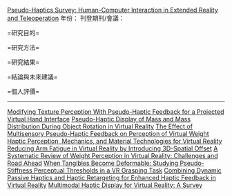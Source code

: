 [Pseudo-Haptics Survey: Human-Computer Interaction in Extended Reality and Teleoperation](https://doi.org/10.1109/ACCESS.2024.3409449)
年份：
刊登期刊/會議：

=研究目的=

=研究方法=

=研究結果=

=結論與未來建議=

=個人評價=

---
[Modifying Texture Perception With Pseudo-Haptic Feedback for a Projected Virtual Hand Interface](https://doi.org/10.1109/ACCESS.2020.3006440) 
[Pseudo-Haptic Display of Mass and Mass Distribution During Object Rotation in Virtual Reality](https://doi.org/10.1109/TVCG.2020.2973056)
[The Effect of Multisensory Pseudo-Haptic Feedback on Perception of Virtual Weight](https://doi.org/10.1109/ACCESS.2022.3140438)
[Haptic Perception, Mechanics, and Material Technologies for Virtual Reality](https://doi.org/10.1002/adfm.202008186)
[Reducing Arm Fatigue in Virtual Reality by Introducing 3D-Spatial Offset](https://doi.org/10.1109/ACCESS.2021.3075769)
[A Systematic Review of Weight Perception in Virtual Reality: Challenges and Road Ahead](https://doi.org/10.1109/ACCESS.2021.3131525)
[When Tangibles Become Deformable: Studying Pseudo-Stiffness Perceptual Thresholds in a VR Grasping Task](https://doi.org/10.1109/TVCG.2023.3247083)
[Combining Dynamic Passive Haptics and Haptic Retargeting for Enhanced Haptic Feedback in Virtual Reality](https://doi.org/10.1109/TVCG.2021.3067777)
[Multimodal Haptic Display for Virtual Reality: A Survey](https://doi.org/10.1109/TIE.2019.2920602)

